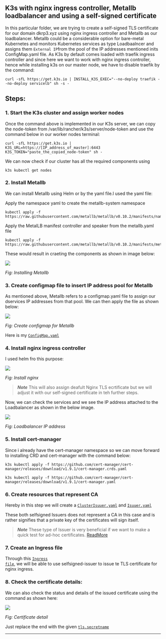## K3s with nginx ingress controller, Metallb loadbalancer and using a self-signed certificate

In this particular folder, we are trying to create a self-signed TLS certificate for our domain dkrp3.xyz using nginx ingress controller and Metallb as our loadbalancer. Metallb could be a considerable option for bare-metal Kubernetes and monitors Kubernetes services as type Loadbaalncer and assigns them <code>External IP</code>from the pool of the IP addresses mentioned inits ConfigMap.yaml file. As K3s by default comes loaded with traefik ingress controller and since here we want to work with nginx ingress controller, hence while installing k3s on our master node, we have to disable traefik by the command:

```
curl -sfL https://get.k3s.io | INSTALL_K3S_EXEC="--no-deploy traefik --no-deploy servicelb" sh -s -
```

## Steps:

### 1. Start the K3s cluster and assign worker nodes

Once the command above is implemented in our K3s server, we can copy the node-token from /var/lib/rancher/k3s/server/node-token and use the command below in our worker nodes terminal:

```
curl -sfL https://get.k3s.io | K3S_URL=https://[IP_address_of_master]:6443 K3S_TOKEN="paste_the_copied_node-token" sh -
```

We can now check if our cluster has all the required components using 

```
k3s kubectl get nodes
```


### 2. Install Metallb

We can install Metallb using Helm or by the yaml file.I used the yaml file:

Apply the namespace yaml to create the metallb-system namespace

```
kubectl apply -f https://raw.githubusercontent.com/metallb/metallb/v0.10.2/manifests/namespace.yaml
```

Apply the MetalLB manifest controller and speaker from the metallb.yaml file
```
kubectl apply -f https://raw.githubusercontent.com/metallb/metallb/v0.10.2/manifests/metallb.yaml
```
These would result in craeting the components as shown in image below:

<img src="https://github.com/dikshita-git/RP_Ingress_security-IPv4_and_IPv6/blob/main/Wiki-page-images/Certificate_with_k3s%2Bnginx/2.PNG">
<p><i>Fig: Installing Metallb</i></p>


### 3. Create configmap file to insert IP address pool for Metallb

As mentioned above, Metallb refers to a configmap.yaml file to assign our dservices IP addresses from that pool. We can then apply the file as shown below:

<img src="https://github.com/dikshita-git/RP_Ingress_security-IPv4_and_IPv6/blob/main/Wiki-page-images/Certificate_with_k3s%2Bnginx/3.PNG">
<p><i>Fig: Create configmap for Metallb</i></p>

Here is my <code><a href="https://github.com/dikshita-git/RP_Ingress_security-IPv4_and_IPv6/blob/main/K3s/Certificate_with_k3s%2Bnginx/ConfigMap.yaml">ConfigMap.yaml</a></code>


### 4. Install nginx ingress controller

I used helm fro this purpose:

<img src="https://github.com/dikshita-git/RP_Ingress_security-IPv4_and_IPv6/blob/main/Wiki-page-images/Certificate_with_k3s%2Bnginx/4.PNG">
<p><i>Fig: Install nginx</i></p>

>***Note***
>This will also assign deafult Nginx TLS ecrtificate but we will adjust it with our self-signed certificate in teh further steps.

Now, we can check the services and we see the IP address attached to the Loadbalancer as shown in the below image.

<img src="https://github.com/dikshita-git/RP_Ingress_security-IPv4_and_IPv6/blob/main/Wiki-page-images/Certificate_with_k3s%2Bnginx/5.PNG">
<p><i>Fig: Loadbalancer IP address</i></p>



### 5. Install cert-manager

Since i already have the cert-manager namespace so we can move forward to installing CRD and cert-manager with the command below:

```
k3s kubectl apply -f https://github.com/cert-manager/cert-manager/releases/download/v1.9.1/cert-manager.crds.yaml
```

```
k3s kubectl apply -f https://github.com/cert-manager/cert-manager/releases/download/v1.9.1/cert-manager.yaml
```


### 6. Create resources that represent CA

Hereby in this step we will create a <code><a href="https://github.com/dikshita-git/RP_Ingress_security-IPv4_and_IPv6/blob/main/K3s/Certificate_with_k3s%2Bnginx/ClusterIssuer.yaml">ClusterIsuuer.yaml</a></code> and <code><a href="https://github.com/dikshita-git/RP_Ingress_security-IPv4_and_IPv6/blob/main/K3s/Certificate_with_k3s%2Bnginx/Issuer.yaml">Isuuer.yaml</a></code>

These both selfsigned Issuers does not represent a CA in this case and is rather signifies that a private key of the certificates will sign itself.

>***Note***
>These type of Issuer is very beneficial if we want to make a quick test for ad-hoc certificates. <a href="https://cert-manager.io/docs/configuration/selfsigned/">ReadMore</a>


### 7. Create an Ingress file

Through this <code><a href="https://github.com/dikshita-git/RP_Ingress_security-IPv4_and_IPv6/blob/main/K3s/Certificate_with_k3s%2Bnginx/Ingress.yaml">Ingress file</a></code>, we will be able to use selfsigned-issuer to issue te TLS certificate for nginx ingress.   


### 8. Check the certificate details:

We can also check the status and details of the issued certificate using the command as shown here:

<img src="https://github.com/dikshita-git/RP_Ingress_security-IPv4_and_IPv6/blob/main/Wiki-page-images/Certificate_with_k3s%2Bnginx/8.PNG">
<p><i>Fig: Certificate detail</i></p>

Just replace the end with the given <code><a href="https://github.com/dikshita-git/RP_Ingress_security-IPv4_and_IPv6/blob/main/K3s/Certificate_with_k3s%2Bnginx/Ingress.yaml">tls.secretname</a></code>



--------------------------------------------------------------------------------------------------------------------------------------------------------------
